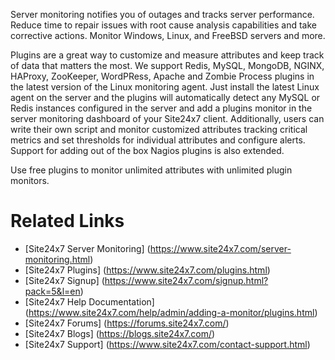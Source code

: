 Server monitoring notifies you of outages and tracks server performance. Reduce time to repair issues with root cause analysis capabilities and take corrective actions. Monitor Windows, Linux, and FreeBSD servers and more. 

Plugins are a great way to customize and measure attributes and keep track of data that matters the most. We support Redis, MySQL, MongoDB, NGINX, HAProxy, ZooKeeper, WordPRess, Apache and Zombie Process plugins in the latest version of the Linux monitoring agent. Just install the latest Linux agent on the server and the plugins will automatically detect any MySQL or Redis instances configured in the server and add a plugins monitor in the server monitoring dashboard of your Site24x7 client. Additionally, users can write their own script and monitor customized attributes tracking critical metrics and set thresholds for individual attributes and configure alerts. Support for adding out of the box Nagios plugins is also extended.

Use free plugins to monitor unlimited attributes with unlimited plugin monitors.

Related Links
=============
* [Site24x7 Server Monitoring] (https://www.site24x7.com/server-monitoring.html)
* [Site24x7 Plugins] (https://www.site24x7.com/plugins.html)
* [Site24x7 Signup] (https://www.site24x7.com/signup.html?pack=5&l=en)
* [Site24x7 Help Documentation] (https://www.site24x7.com/help/admin/adding-a-monitor/plugins.html)
* [Site24x7 Forums] (https://forums.site24x7.com/)
* [Site24x7 Blogs] (https://blogs.site24x7.com/)
* [Site24x7 Support] (https://www.site24x7.com/contact-support.html)
